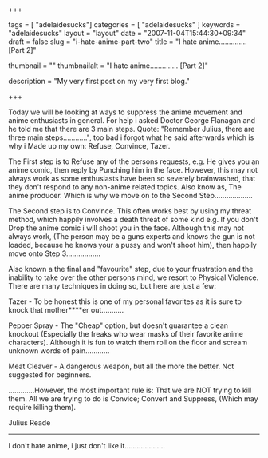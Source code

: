 +++

tags = [ "adelaidesucks"]
categories = [ "adelaidesucks" ]
keywords = "adelaidesucks"
layout = "layout"
date = "2007-11-04T15:44:30+09:34"
draft = false
slug = "i-hate-anime-part-two"
title = "I hate anime.............. [Part 2]"

thumbnail = ""
thumbnailalt = "I hate anime.............. [Part 2]"

description = "My very first post on my very first blog."

+++

Today we will be looking at ways to suppress the anime movement and anime enthusiasts in general. For help i asked Doctor George Flanagan and he told me that there are 3 main steps. Quote: "Remember Julius, there are three main steps............", too bad i forgot what he said afterwards which is why i Made up my own: Refuse, Convince, Tazer.

The First step is to Refuse any of the persons requests, e.g. He gives you an anime comic, then reply by Punching him in the face. However, this may not always work as some enthusiasts have been so severely brainwashed, that they don't respond to any non-anime related topics. Also know as, The anime producer. Which is why we move on to the Second Step...................

The Second step is to Convince. This often works best by using my threat method, which happily involves a death threat of some kind e.g. If you don't Drop the anime comic i will shoot you in the face. Although this may not always work, (The person may be a guns experts and knows the gun is not loaded, because he knows your a pussy and won't shoot him), then happily move onto Step 3.................

Also known a the final and "favourite" step, due to your frustration and the inability to take over the other persons mind, we resort to Physical Violence. There are many techniques in doing so, but here are just a few:

Tazer - To be honest this is one of my personal favorites as it is sure to knock that mother****er out...........

Pepper Spray - The "Cheap" option, but doesn't guarantee a clean knockout (Especially the freaks who wear masks of their favorite anime characters). Although it is fun to watch them roll on the floor and scream unknown words of pain............

Meat Cleaver - A dangerous weapon, but all the more the better. Not suggested for beginners.

.............However, the most important rule is: That we are NOT trying to kill them. All we are trying to do is Convice; Convert and Suppress, (Which may require killing them).

Julius Reade
___________________________________________________________

I don't hate anime, i just don't like it....................